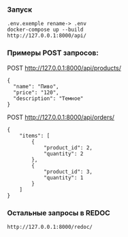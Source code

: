 ### Запуск
```
.env.exemple rename-> .env
docker-compose up --build
http://127.0.0.1:8000/api/
```

### Примеры POST запросов:

POST http://127.0.0.1:8000/api/products/
```
{
  "name": "Пиво",
  "price": "120",
  "description": "Темное"
}

```

POST http://127.0.0.1:8000/api/orders/
```
{
    "items": [
        {
            "product_id": 2,
            "quantity": 2
        },
        {
            "product_id": 3,
            "quantity": 1
        }
    ]
}
```

### Остальные запросы в REDOC
```
http://127.0.0.1:8000/redoc/
```

